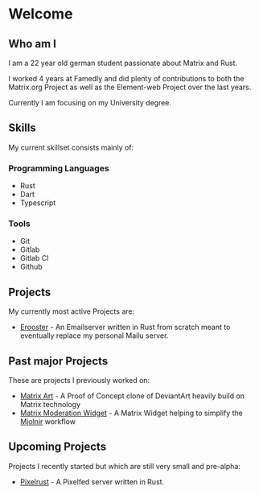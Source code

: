 # Welcome

## Who am I

I am a 22 year old german student passionate about Matrix and Rust.

I worked 4 years at Famedly and did plenty of contributions to both the Matrix.org Project as well as the Element-web Project over the last years.

Currently I am focusing on my University degree.

## Skills

My current skillset consists mainly of:

### Programming Languages

- Rust
- Dart
- Typescript

### Tools

- Git
- Gitlab
- Gitlab CI
- Github

## Projects

My currently most active Projects are:

- [Erooster](https://github.com/erooster-email/erooster) - An Emailserver written in Rust from scratch meant to eventually replace my personal Mailu server.

## Past major Projects

These are projects I previously worked on:

- [Matrix Art](https://github.com/MTRNord/matrix-art) - A Proof of Concept clone of DeviantArt heavily build on Matrix technology
- [Matrix Moderation Widget](https://github.com/MTRNord/matrix-moderation-widget) - A Matrix Widget helping to simplify the [Mjolnir](https://github.com/matrix-org/mjolnir) workflow

## Upcoming Projects

Projects I recently started but which are still very small and pre-alpha:

- [Pixelrust](https://gitlab.com/MTRNord/pixelrust) - A Pixelfed server written in Rust.